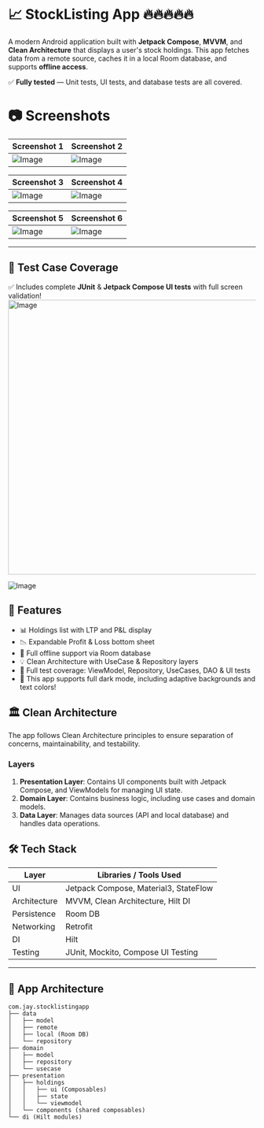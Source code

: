 # 📈 StockListing App 🔥🔥🔥🔥🔥

A modern Android application built with **Jetpack Compose**, **MVVM**, and **Clean Architecture** that displays a user's stock holdings. This app fetches data from a remote source, caches it in a local Room database, and supports **offline access**.  

✅ **Fully tested** — Unit tests, UI tests, and database tests are all covered.

# 📷 Screenshots
| Screenshot 1 | Screenshot 2 |
|--------------|--------------|
| ![Image](https://github.com/user-attachments/assets/ab996f1f-b8d6-493d-98d4-e450082c1a47) | ![Image](https://github.com/user-attachments/assets/f4209dd8-1e7e-4a52-8327-83707344e74c) |

| Screenshot 3 | Screenshot 4 |
|--------------|--------------|
| ![Image](https://github.com/user-attachments/assets/84db1d18-5a8d-400f-a67a-5f21d454c810) | ![Image](https://github.com/user-attachments/assets/299fc562-bd72-462d-8ae6-133b6ea13fd2) |

| Screenshot 5 | Screenshot 6 |
|--------------|--------------|
| ![Image](https://github.com/user-attachments/assets/96169cb7-8019-4aee-bbc0-44acbf3afc48) | ![Image](https://github.com/user-attachments/assets/eeefeaa4-d40c-403e-be94-6b580d82a7da) |
---

## 🚀 Test Case Coverage

✅ Includes complete **JUnit** & **Jetpack Compose UI tests** with full screen validation!  
<img width="558" alt="Image" src="https://github.com/user-attachments/assets/3915a854-f08f-40e1-9413-8523d9a0c95e" />

![Image](https://github.com/user-attachments/assets/e86d50b8-623b-44bb-a8e1-de41e8b1f368)


## 🚀 Features

- 📊 Holdings list with LTP and P&L display
- 📉 Expandable Profit & Loss bottom sheet
- 📴 Full offline support via Room database
- 💡 Clean Architecture with UseCase & Repository layers
- 🧪 Full test coverage: ViewModel, Repository, UseCases, DAO & UI tests
- 🌙 This app supports full dark mode, including adaptive backgrounds and text colors!

## 🏛️ Clean Architecture

The app follows Clean Architecture principles to ensure separation of concerns, maintainability, and testability.

### Layers

1. **Presentation Layer**: Contains UI components built with Jetpack Compose, and ViewModels for managing UI state.  
2. **Domain Layer**: Contains business logic, including use cases and domain models.  
3. **Data Layer**: Manages data sources (API and local database) and handles data operations.


## 🛠️ Tech Stack

| Layer         | Libraries / Tools Used                     |
|--------------|---------------------------------------------|
| UI           | Jetpack Compose, Material3, StateFlow       |
| Architecture | MVVM, Clean Architecture, Hilt DI           |
| Persistence  | Room DB                                     |
| Networking   | Retrofit                                    |
| DI           | Hilt                                        |
| Testing      | JUnit, Mockito, Compose UI Testing          |

---

## 🧱 App Architecture

```text
com.jay.stocklistingapp
├── data
│   ├── model
│   ├── remote
│   ├── local (Room DB)
│   └── repository
├── domain
│   ├── model
│   ├── repository
│   └── usecase
├── presentation
│   ├── holdings
│   │   ├── ui (Composables)
│   │   ├── state
│   │   └── viewmodel
│   └── components (shared composables)
└── di (Hilt modules)

